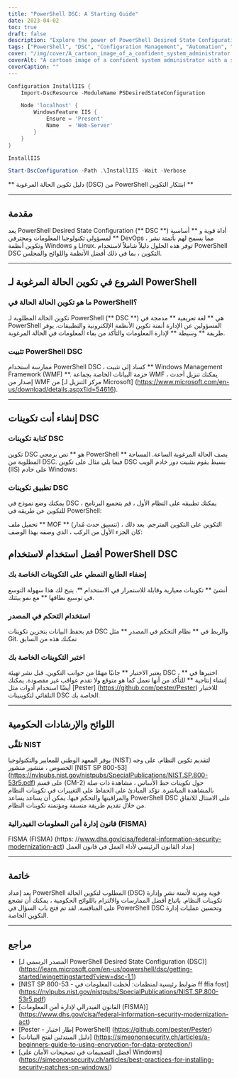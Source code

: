 ```yaml
---
title: "PowerShell DSC: A Starting Guide"
date: 2023-04-02
toc: true
draft: false
description: "Explore the power of PowerShell Desired State Configuration (DSC) to automate and manage system configurations for a secure and compliant environment."
tags: ["PowerShell", "DSC", "Configuration Management", "Automation", "Windows", "System Administration", "Best Practices", "Compliance", "Security", "Infrastructure", "DevOps", "Server Configuration", "Testing", "Git", "Source Control", "Government Regulations", "NIST", "CIS", "Configuration Drift", "Custom Resources"]
cover: "/img/cover/A_cartoon_image_of_a_confident_system_administrator.png"
coverAlt: "A cartoon image of a confident system administrator with a superhero cape, standing beside a well-organized server rack, holding a PowerShell DSC script in one hand and a shield with the Windows logo in the other, protecting the servers from configuration drift and security threats."
coverCaption: ""
---
```

```powershell
Configuration InstallIIS {
    Import-DscResource -ModuleName PSDesiredStateConfiguration

    Node 'localhost' {
        WindowsFeature IIS {
            Ensure = 'Present'
            Name   = 'Web-Server'
        }
    }
}
```
```powershell
InstallIIS
```
```powershell
Start-DscConfiguration -Path .\InstallIIS -Wait -Verbose
```

 ** دليل تكوين الحالة المرغوبة (DSC) من PowerShell ابتتكار التكوين **  ______  ## مقدمة  يعد PowerShell Desired State Configuration (** DSC **) أداة قوية و ** أساسية ** لمسؤولي تكنولوجيا المعلومات ومحترفي DevOps ، مما يسمح لهم بأتمتة نشر وتكوين أنظمة Windows و Linux. توفر هذه الحلول دليلاً شاملاً لاستخدام PowerShell DSC التكوين ، بما في ذلك أفضل الأنظمة واللوائح والمجلس.  ______  ## الشروع في تكوين الحالة المرغوبة لـ PowerShell  ### ما هو تكوين الحالة الحالة في PowerShell؟  تكوين الحالة المطلوبة لـ PowerShell (** DSC **) هي ** لغة تعريفية ** مدمجة في PowerShell المسؤولين عن الإدارة أتمتة تكوين الأنظمة الإلكترونية والتطبيقات. يوفر طريقة ** وسيطة ** لإدارة المعلومات والتأكد من بقاء المعلومات في الحالة المرغوبة.  ### تثبيت PowerShell DSC  ممارسة استخدام PowerShell DSC ، كساد إلى تثبيت ** Windows Management Framework (WMF) **. حزمة البيانات الخاصة بجماعة WMF ، يمكنك تنزيل أحدث إصدار من WMF من [مركز التنزيل لـ Microsoft] (https://www.microsoft.com/en-us/download/details.aspx؟id=54616).  ______  ## إنشاء أنت تكوينات DSC  ### كتابة تكوينات DSC  تكوين DSC هو ** نص برمجي PowerShell ** يصف الحالة المرغوبة الساعة. المساحة المطلوبة من DSC. فيما يلي مثال على تكوين DSC بسيط يقوم بتثبيت دور خادم الويب (IIS) على خادم Windows:  ### تطبيق تكوينات DSC يمكنك وضع نموذج في DSC ، يمكنك تطبيقه على النظام الأول ، قم بتجميع البرنامج للتكوين عن طريقه في PowerShell:   تحميل ملف ** MOF ** (تنسيق حدث مُدار) التكوين على التكوين المترجم. بعد ذلك ، كان الجزء الأول من الركب ، الذي وصفه بهذا الوصف:   ## أفضل استخدام لاستخدام PowerShell DSC  ### إضفاء الطابع النمطي على التكوينات الخاصة بك  أنشئ ** تكوينات معيارية وقابلة للاستمرار في الاستخدام **. يتيح لك هذا سهولة التوسع في توسيع نطاقها ** مع نمو بيئتك.  ### استخدام التحكم في المصدر  قم بحفظ البيانات بتخزين تكوينات DSC والربط في ** نظام التحكم في المصدر ** مثل Git. تمكنك هذه من السابق  ### اختبر التكوينات الخاصة بك  يعتبر الاختبار ** جانبًا مهمًا من جوانب التكوين. قبل نشر تهيئة DSC ، اختبرها في ** إنشاء إنتاجية ** للتأكد من أنها تعمل كما هو متوقع ولا تقدم عواقب غير مقصودة. يمكنك أيضًا استخدام أدوات مثل [Pester] (https://github.com/pester/Pester) للاختبار التلقائي لتكوينينات DSC الخاصة بك.  ______  ## اللوائح والإرشادات الحكومية  ### تلقَّى NIST  يوفر المعهد الوطني للمعايير والتكنولوجيا (NIST) لتقديم تكوين النظام. على وجه الخصوص ، منشور منشور [NIST SP 800-53] (https://nvlpubs.nist.gov/nistpubs/SpecialPublications/NIST.SP.800-53r5.pdf) على قسم (CM-2) حول تكوينات خط الأساس ، مشاهدة ذات صلة بالمشاهدة المباشرة. تؤكد المبادئ على الحفاظ على التغييرات في تكوينات النظام والمراقبتها والتحكم فيها. يمكن أن يساعد يساعد PowerShell DSC على الامتثال للاتفاق من خلال تقديم طريقة متسقة ومؤتمتة تكوينات النظام.  ### قانون إدارة أمن المعلومات الفيدرالية (FISMA)  FISMA (FISMA) (https: //www.dhs.gov/cisa/federal-information-security-modernization-act) إعداد القانون الرئيسي لأداء العمل في قانون العمل ______  ## خاتمة  يعد إعداد PowerShell المطلوب لتكوين الحالة (DSC) قوية ومرنة لأتمتة نشر وإدارة تكوينات النظام. باتباع أفضل الممارسات والالتزام باللوائح الحكومية ، يمكنك أن تشجع على المنافسة. لقد تم فتح باب السؤال في PowerShell DSC وتحسين عمليات إدارة التكوين الخاصة. ______  ## مراجع  - [المصدر الرسمي لـ PowerShell Desired State Configuration (DSC)] (https://learn.microsoft.com/en-us/powershell/dsc/getting-started/wingettingstarted؟view=dsc-1.1) - [NIST SP 800-53 - ضوابط رئيسية لمنظمات: لُحظت المعلومات في ff ffia fost] (https://nvlpubs.nist.gov/nistpubs/SpecialPublications/NIST.SP.800-53r5.pdf) - [القانون الفيدرالي لإدارة أمن المعلومات (FISMA)] (https://www.dhs.gov/cisa/federal-information-security-modernization-act) - [Pester - إطار اختبار PowerShell] (https://github.com/pester/Pester) - [دليل المبتدئين لفتح البيانات] (https://simeononsecurity.ch/articles/a-beginners-guide-to-using-encryption-for-data-protection/) - [أفضل التصميمات في تصحيحات الأمان على Windows] (https://simeononsecurity.ch/articles/best-practices-for-installing-security-patches-on-windows/)    